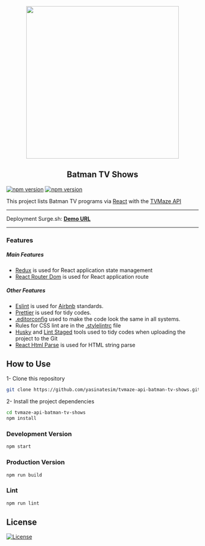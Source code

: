 
<p align="center">    
<img src="http://static.tvmaze.com/images/api/tvm_api.png" width="400">    
</p>    
<h2 align="center">Batman TV Shows</h2>    
      
[![npm version](https://badge.fury.io/js/react.svg)](https://badge.fury.io/js/react) [![npm version](https://badge.fury.io/js/redux.svg)](https://badge.fury.io/js/redux)    
    
This project lists Batman TV programs via [React](https://github.com/facebook/react/) with the [TVMaze API](http://www.tvmaze.com/api) 
  
---  
  
Deployment Surge.sh: [**Demo URL**](http://yasinatesim.tvmze-api-batman-tv-shows.surge.sh)  
  
---  
  
### Features  
  
##### Main Features  
  
- [Redux](https://github.com/reduxjs/redux) is used for React application state management  
- [React Router Dom](https://www.npmjs.com/package/react-router-dom) is used for React application route  
  
##### Other Features  
  
- [Eslint](https://github.com/eslint/eslint) is used for [Airbnb](https://github.com/airbnb/javascript) standards.  
- [Prettier](https://github.com/prettier/prettier) is used for tidy codes.  
- [.editorconfig](https://github.com/editorconfig/) used to make the code look the same in all systems.  
- Rules for CSS lint are in the [.stylelintrc](https://github.com/stylelint/stylelint) file  
- [Husky](https://github.com/typicode/husky) and [Lint Staged](https://github.com/okonet/lint-staged) tools used to tidy codes when uploading the project to the Git  
- [React Html Parse](https://www.npmjs.com/package/react-html-parser) is used for HTML string parse  
  
## How to Use  
  
1- Clone this repository  
  
```bash  
git clone https://github.com/yasinatesim/tvmaze-api-batman-tv-shows.git  
```  
  
2- Install the project dependencies  
  
```bash  
cd tvmaze-api-batman-tv-shows  
npm install  
```  
  
### Development Version  
  
```bash  
npm start  
```  
  
### Production Version  
  
```bash  
npm run build  
```  

### Lint
  
```bash  
npm run lint  
```  
  
## License  
  
[![License](http://img.shields.io/:license-mit-blue.svg)](http://badges.mit-license.org)
